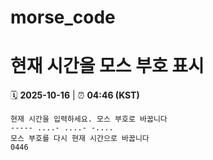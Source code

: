 # morse_code
# 현재 시간을 모스 부호 표시
<!-- MORSE_TIME_START -->
🗓️ **2025-10-16** | ⏰ **04:46 (KST)**

```
현재 시간을 입력하세요. 모스 부호로 바꿉니다
----- ....- ....- -....
모스 부호를 다시 현재 시간으로 바꿉니다
0446
```
<!-- MORSE_TIME_END -->
